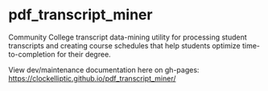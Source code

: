 # pdf_transcript_miner
Community College transcript data-mining utility for processing student transcripts and creating course schedules that help students optimize time-to-completion for their degree.



View dev/maintenance documentation here on gh-pages: https://clockelliptic.github.io/pdf_transcript_miner/ 
